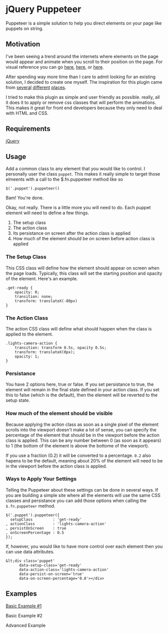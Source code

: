 # jQuery Puppeteer

Puppeteer is a simple solution to help you direct elements on your page like puppets on string.

## Motivation

I've been seeing a trend around the internets where elements on the page would appear and
animate when you scroll to their position on the page. For visual reference you can go
[here](http://www.mightymatcha.com), [here](http://www.apple.com/imac/design/), or [here](http://heymosaic.com).

After spending way more time than I care to admit looking for an existing solution, I decided
to create one myself. The inspiration for this plugin came from [several](http://www.creativebloq.com/css3/getting-css-animations-trigger-1132906) 
[different](http://css-tricks.com/slide-in-as-you-scroll-down-boxes/) [places](http://tympanus.net/codrops/2013/07/18/on-scroll-effect-layout/).

I tried to make this plugin as simple and user friendly as possible. really, all it does
it to apply or remove css classes that will perform the animations. This makes it great
for front end developers because they only need to deal with HTML and CSS.

## Requirements

[jQuery](http://jquery.com)

## Usage

Add a common class to any element that you would like to control. I personally user the class ```puppet```. This makes it really simple to target those elmeents with a call to the $.fn.puppeteer method like so

```
$('.puppet').puppeteer()
```

Bam! You're done.

Okay, not really. There is a little more you will need to do. Each puppet element will need to define a few things.

1. The setup class
2. The action class
3. Its persistance on screen after the action class is applied
4. How much of the element should be on screen before action class is applied

### The Setup Class

This CSS class will define how the element should appear on screen when the page loads. Typically, this class will set the starting position and opacity of the element. Here's an example.

```
.get-ready {
	opacity: 0;
	transition: none;
	transform: translateX(-80px)
}
```

### The Action Class

The action CSS class will define what should happen when the class is applied to the element.

```
.lights-camera-action {
	transition: transform 0.5s, opacity 0.5s;
	transform: translateX(0px);
	opacity: 1;
}
```

### Persistance

You have 2 options here, true or false. If you set persistance to true, the element will remain in the final state defined in your action class. If you set this to false (which is the default), then the element will be reverted to the setup state.

### How much of the element should be visible

Because applying the action class as soon as a single pixel of the element scrolls into the viewport doesn't make a lot of sense, you can specify the percentage of the element that should be in the viewport before the action class is applied. This can be any number between 0 (as soon as it appears) to 1 (the bottom of the element is above the bottome of the viewport).

If you use a fraction (0.2) it will be converted to a percentage. ```0.2``` also hapens to be the default, meaning about 20% of the element will need to be in the viewport before the action class is applied.

### Ways to Apply Your Settings

Telling the Puppeteer about these settings can be done in several ways. If you are building a simple site where all the elements will use the same CSS classes and persistance you can add those options when calling the ```$.fn.puppeteer``` method.

```
$('.puppet').puppeteer({
  setupClass         : 'get-ready'
, actionClass        : 'lights-camera-action'
, persistOnScreen    : true
, onScreenPercentage : 0.5
});
```

If, however, you would like to have more control over each element then you can use data attributes.

```
&lt;div class='puppet' 
      data-setup-class='get-ready' 
      data-action-class='lights-camera-action' 
      data-persist-on-screen='true'
      data-on-screen-percentage='0.8'></div>
```

## Examples

[Basic Example #1](http://schmidt-happens.com/jquery.puppeteer/example1.html)

Basic Example #2

Advanced Example
